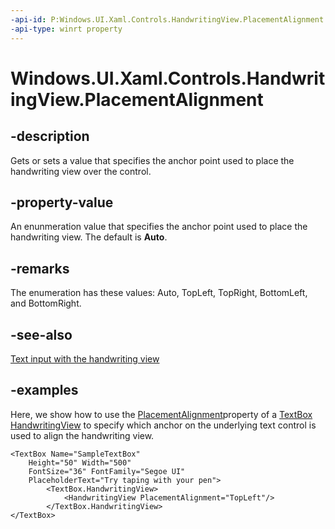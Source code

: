 ```yaml
---
-api-id: P:Windows.UI.Xaml.Controls.HandwritingView.PlacementAlignment
-api-type: winrt property
---
```


<!-- Property syntax.
public HandwritingPanelPlacementAlignment PlacementAlignment { get;  set; }
-->

# Windows.UI.Xaml.Controls.HandwritingView.PlacementAlignment

## -description

Gets or sets a value that specifies the anchor point used to place the handwriting view over the control.

## -property-value

An enunmeration value that specifies the anchor point used to place the handwriting view. The default is **Auto**.

## -remarks

The enumeration has these values: Auto, TopLeft, TopRight, BottomLeft, and BottomRight.

## -see-also

[Text input with the handwriting view](https://docs.microsoft.com/windows/uwp/design/controls-and-patterns/text-handwriting-view)

## -examples

Here, we show how to use the [PlacementAlignment​](https://docs.microsoft.com/uwp/api/windows.ui.xaml.controls.handwritingview.placementalignment) property of a [TextBox](https://docs.microsoft.com/uwp/api/windows.ui.xaml.controls.textbox) [HandwritingView](https://docs.microsoft.com/uwp/api/windows.ui.xaml.controls.handwritingview) to specify which anchor on the underlying text control is used to align the handwriting view.
​
```xaml
<TextBox Name="SampleTextBox"​
    Height="50" Width="500" ​
    FontSize="36" FontFamily="Segoe UI" ​
    PlaceholderText="Try taping with your pen">​
        <TextBox.HandwritingView>​
            <HandwritingView PlacementAlignment="TopLeft"/>​
        </TextBox.HandwritingView>​
</TextBox>​
```